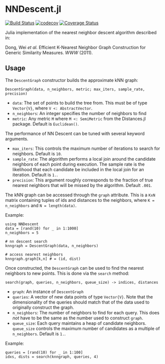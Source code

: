 # NNDescent.jl

[![Build Status](https://travis-ci.com/dillondaudert/NNDescent.jl.svg?branch=master)](https://travis-ci.com/dillondaudert/NNDescent.jl) [![codecov](https://codecov.io/gh/dillondaudert/NNDescent.jl/branch/master/graph/badge.svg)](https://codecov.io/gh/dillondaudert/NNDescent.jl) [![Coverage Status](https://coveralls.io/repos/github/dillondaudert/NNDescent.jl/badge.svg?branch=master)](https://coveralls.io/github/dillondaudert/NNDescent.jl?branch=master)

Julia implementation of the nearest neighbor descent algorithm described in:

Dong, Wei *et al.* Efficient K-Nearest Neighbor Graph Construction for Generic Similarity Measures. *WWW* (2011).

## Usage
The `DescentGraph` constructor builds the approximate kNN graph:
```
DescentGraph(data, n_neighbors, metric; max_iters, sample_rate, precision)
```
- `data`: The set of points to build the tree from. This must be of type
`Vector{V}`, where `V <: AbstractVector`.
- `n_neighbors`: An integer specifies the number of neighbors to find
- `metric`: Any metric `M` where `M <: SemiMetric` from the Distances.jl package. Default is `Euclidean()`.

The performance of NN Descent can be tuned with several keyword arguments.
- `max_iters`: This controls the maximum number of iterations to search for
neighbors. Default is `10`.
- `sample_rate`: The algorithm performs a local join around the candidate
neighbors of each point during execution. The sample rate is the likelihood
that each candidate be included in the local join for an iteration. Default is
`1.`.
- `precision`: This argument roughly corresponds to the fraction of true
nearest neighbors that will be missed by the algorithm. Default `.001`.

The kNN graph can be accessed through the `graph` attribute. This is a
`KxN` matrix containing tuples of ids and distances to the neighbors, where
`K = n_neighbors` and `N = length(data)`.

Example:
```
using NNDescent
data = [rand(10) for _ in 1:1000]
n_neighbors = 5

# nn descent search
knngraph = DescentGraph(data, n_neighbors)

# access nearest neighbors
knngraph.graph[k,n] # = (id, dist)
```

Once constructed, the `DescentGraph` can be used to find the nearest
neighbors to new points. This is done via the `search` method:
```
search(graph, queries, n_neighbors, queue_size) -> indices, distances
```
- `graph`: An instance of `DescentGraph`
- `queries`: A vector of new data points of type `Vector{V}`. Note that the
dimensionality of the queries should match that of the data used to originally
construct the graph.
- `n_neighbors`: The number of neighbors to find for each query. This does
*not* have to be the same as the number used to construct `graph`.
- `queue_size`: Each query maintains a heap of candidate neighbors.
`queue_size` controls the maximum number of candidates as a multiple of
`n_neighbors`. Default is `1.`.

Example:
```
queries = [rand(10) for _ in 1:100]
idxs, dists = search(knngraph, queries, 4)
```
